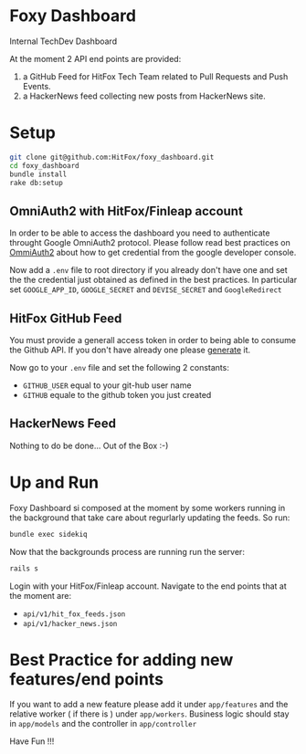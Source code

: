 # Foxy Dashboard
Internal TechDev Dashboard

At the moment 2 API end points are provided:
1. a GitHub Feed for HitFox Tech Team related to Pull Requests and Push Events.
2. a HackerNews feed collecting new posts from HackerNews site.

# Setup

```bash
git clone git@github.com:HitFox/foxy_dashboard.git
cd foxy_dashboard
bundle install
rake db:setup
```
## OmniAuth2 with HitFox/Finleap account
In order to be able to access the dashboard you need to authenticate throught Google OmniAuth2 protocol.
Please follow read best practices on [OmmiAuth2] about how to get credential from the google developer console.

Now add a `.env` file to root directory if you already don't have one and set the the credential just obtained as defined in the best practices. In particular set `GOOGLE_APP_ID`, `GOOGLE_SECRET` and `DEVISE_SECRET` and `GoogleRedirect`

## HitFox GitHub Feed
You must provide a generall access token in order to being able to consume the Github API. If you don't have already one please [generate] it.

Now go to your `.env` file and set the following 2 constants:
* `GITHUB_USER` equal to your git-hub user name
* `GITHUB` equale to the github token you just created

## HackerNews Feed
Nothing to do be done... Out of the Box :-)

# Up and Run
Foxy Dashboard si composed at the moment by some workers running in the background that take care about regurlarly updating the feeds. So run:
```bash
bundle exec sidekiq
```

Now that the backgrounds process are running run the server:
```bash
rails s
```

Login with your HitFox/Finleap account. Navigate to the end points that at the moment are:
* `api/v1/hit_fox_feeds.json`
* `api/v1/hacker_news.json`

# Best Practice for adding new features/end points
If you want to add a new feature please add it under `app/features` and the relative worker ( if there is ) under `app/workers`. Business logic should stay in `app/models` and the controller in `app/controller`

Have Fun !!!


[generate]: https://github.com/blog/1509-personal-api-tokens
[OmmiAuth2]: https://github.com/HitFox/best-practices/blob/master/authentication/google_oauth2.md
